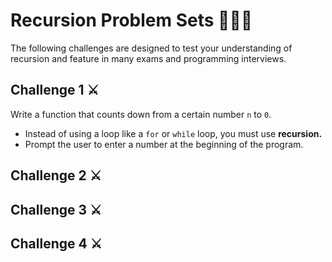 # Recursion Problem Sets 👨🏽‍💻
The following challenges are designed to test your understanding of recursion and feature in many exams and programming interviews.

## Challenge 1 ⚔️
Write a function that counts down from a certain number `n` to `0`. 
- Instead of using a loop like a ``for`` or ``while`` loop, you must use **recursion.**
- Prompt the user to enter a number at the beginning of the program.


## Challenge 2 ⚔️



## Challenge 3 ⚔️



## Challenge 4 ⚔️

